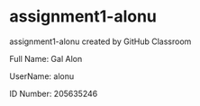 # assignment1-alonu
assignment1-alonu created by GitHub Classroom

Full Name: Gal Alon

UserName: alonu

ID Number: 205635246

